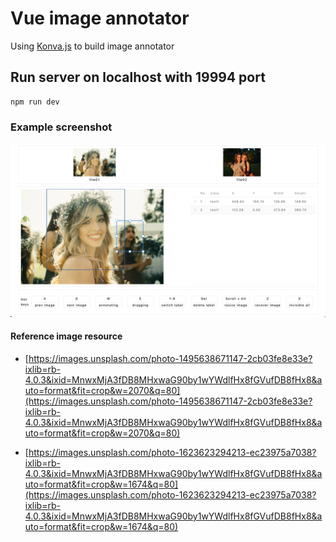 # Vue image annotator

Using [Konva.js](https://konvajs.org/) to build image annotator

## Run server on localhost with 19994 port

    npm run dev

### Example screenshot

![This is a screenshot](/screenshot.png)

#### Reference image resource

- [https://images.unsplash.com/photo-1495638671147-2cb03fe8e33e?ixlib=rb-4.0.3&ixid=MnwxMjA3fDB8MHxwaG90by1wYWdlfHx8fGVufDB8fHx8&auto=format&fit=crop&w=2070&q=80](https://images.unsplash.com/photo-1495638671147-2cb03fe8e33e?ixlib=rb-4.0.3&ixid=MnwxMjA3fDB8MHxwaG90by1wYWdlfHx8fGVufDB8fHx8&auto=format&fit=crop&w=2070&q=80)

- [https://images.unsplash.com/photo-1623623294213-ec23975a7038?ixlib=rb-4.0.3&ixid=MnwxMjA3fDB8MHxwaG90by1wYWdlfHx8fGVufDB8fHx8&auto=format&fit=crop&w=1674&q=80](https://images.unsplash.com/photo-1623623294213-ec23975a7038?ixlib=rb-4.0.3&ixid=MnwxMjA3fDB8MHxwaG90by1wYWdlfHx8fGVufDB8fHx8&auto=format&fit=crop&w=1674&q=80)
